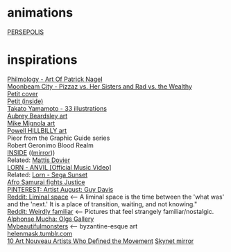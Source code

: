 # animations
[PERSEPOLIS](https://vimeopro.com/urbanschool/english-1b/video/97764879)  

# inspirations
[Philmology - Art Of Patrick Nagel](https://www.youtube.com/watch?v=vguV3XjfgQ0)  
[Moonbeam City - Pizzaz vs. Her Sisters and Rad vs. the Wealthy](https://www.youtube.com/watch?v=FVA-VNVuv-Q)   
[Petit cover](https://www.planetebd.com/dynamicImages/album/cover/large/24/68/album-cover-large-24689.jpg)  
[Petit (inside)](https://www.planetebd.com/dynamicImages/album/page/large/24/68/album-page-large-24689.jpg)  
[Takato Yamamoto - 33 illustrations](https://www.wikiart.org/en/takato-yamamoto/all-works#!#filterName:all-paintings-chronologically,resultType:masonry)  
[Aubrey Beardsley art](https://duckduckgo.com/?q=aubrey+beardsley+art&iar=images&iax=images&ia=images)  
[Mike Mignola art](https://duckduckgo.com/?q=mike+mignola+art&iax=images&ia=images&iai=https%3A%2F%2Fdlp2gfjvaz867.cloudfront.net%2Fproduct_photos%2F23896827%2FMignolaEmulation_B_original.jpg)  
[Powell HILLBILLY art](https://duckduckgo.com/?q=powell+hillbilly&iar=images&iax=images&ia=images)  
Pieor from the Graphic Guide series  
Robert Geronimo Blood Realm  
[INSIDE](https://vimeo.com/172933813)  (([mirror](https://www.youtube.com/watch?v=kqltsKP3M2I)))  
Related: [Mattis Dovier](https://vimeo.com/mattisdovier)  
[LORN - ANVIL [Official Music Video]](https://www.youtube.com/watch?v=CqaAs_3azSs)  
Related: [Lorn - Sega Sunset](https://www.youtube.com/watch?v=mauV2NdCs60)  
[Afro Samurai fights Justice](https://www.youtube.com/watch?v=iWHAko58EO8)  
[PINTEREST: Artist August: Guy Davis](https://www.pinterest.com/pin/49187820909643080/)  
[Reddit: Liminal space](https://www.reddit.com/r/LiminalSpace/)  <-- A liminal space is the time between the 'what was' and the 'next.' It is a place of transition, waiting, and not knowing."  
[Reddit: Weirdly familiar](https://www.reddit.com/r/Weirdlyfamiliar/)  <-- Pictures that feel strangely familiar/nostalgic.
[Alphonse Mucha: Olgs Gallery](https://www.freeart.com/gallery/m/mucha/mucha.html)  
[Mybeautifulmonsters](https://www.mybeautifulmonsters.com/)  <-- byzantine-esque art   
[helenmask.tumblr.com](https://helenmask.tumblr.com/archive)  
[10 Art Nouveau Artists Who Defined the Movement](https://www.invaluable.com/blog/art-nouveau-artists/)  [Skynet mirror](https://siasky.net/EAAmbqSH51TykotbLExqdutsPWmQarJzcVSWVRZmQC9hwQ/?)  